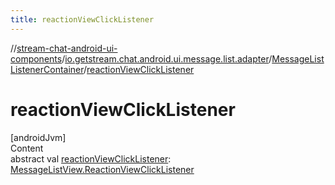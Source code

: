 ```yaml
---
title: reactionViewClickListener
---
```

//[stream-chat-android-ui-components](../../../index.md)/[io.getstream.chat.android.ui.message.list.adapter](../index.md)/[MessageListListenerContainer](index.md)/[reactionViewClickListener](reactionViewClickListener.md)



# reactionViewClickListener  
[androidJvm]  
Content  
abstract val [reactionViewClickListener](reactionViewClickListener.md): [MessageListView.ReactionViewClickListener](../../io.getstream.chat.android.ui.message.list/MessageListView/ReactionViewClickListener/index.md)  



